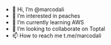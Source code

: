 - 👋 Hi, I’m @marcodali
- 👀 I’m interested in peaches
- 🌱 I’m currently learning AWS
- 💞️ I’m looking to collaborate on Toptal
- 📫 How to reach me t.me/marcodali

